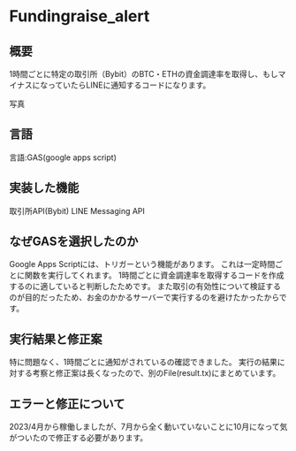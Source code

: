 # Fundingraise_alert
## 概要
1時間ごとに特定の取引所（Bybit）のBTC・ETHの資金調達率を取得し、もしマイナスになっていたらLINEに通知するコードになります。

写真

## 言語
言語:GAS(google apps script)

## 実装した機能
取引所API(Bybit)
LINE Messaging API

## なぜGASを選択したのか
Google Apps Scriptには、トリガーという機能があります。
これは一定時間ごとに関数を実行してくれます。
1時間ごとに資金調達率を取得するコードを作成するのに適していると判断したためです。
また取引の有効性について検証するのが目的だったため、お金のかかるサーバーで実行するのを避けたかったからです。

## 実行結果と修正案
特に問題なく、1時間ごとに通知がされているの確認できました。
実行の結果に対する考察と修正案は長くなったので、別のFile(result.tx)にまとめています。

## エラーと修正について
2023/4月から稼働しましたが、7月から全く動いていないことに10月になって気がついたので修正する必要があります。
